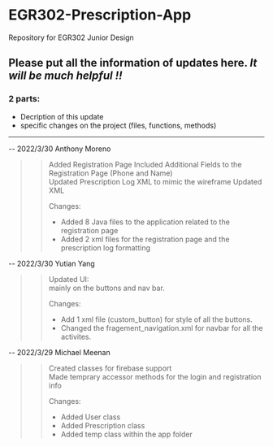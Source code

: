 # EGR302-Prescription-App
Repository for EGR302 Junior Design  

## Please put all the information of updates here. ***It will be much helpful !!***

### 2 parts:
* Decription of this update  
* specific changes on the project (files, functions, methods)

-------------------------------------
-- 2022/3/30 Anthony Moreno  

>>Added Registration Page
>>Included Additional Fields to the Registration Page (Phone and Name)  
>>Updated Prescription Log XML to mimic the wireframe
>>Updated XML
>>
>>Changes:  
>>* Added 8 Java files to the application related to the registration page
>>* Added 2 xml files for the registration page and the prescription log formatting  

-- 2022/3/30 Yutian Yang  

>>Updated UI:  
>>mainly on the buttons and nav bar.  
>>
>>Changes:  
>>* Add 1 xml file (custom_button) for style of all the buttons.  
>>* Changed the fragement_navigation.xml for navbar for all the activites.

-- 2022/3/29 Michael Meenan

>> Created classes for firebase support  
>> Made temprary accessor methods for the login and registration info  
>> 
>> Changes:  
>> 
>> * Added User class
>> * Added Prescription class  
>> * Added temp class within the app folder
